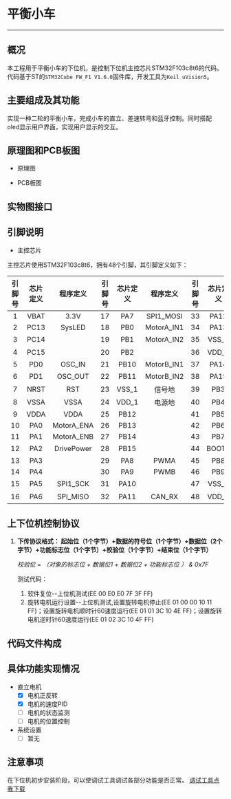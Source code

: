 # 平衡小车

------



## 概况

​	本工程用于平衡小车的下位机，是控制下位机主控芯片STM32F103c8t6的代码。代码基于ST的`STM32Cube FW_F1 V1.6.0`固件库，开发工具为`Keil uVision5`。

## 主要组成及其功能

​	实现一种二轮的平衡小车，完成小车的直立、差速转弯和蓝牙控制。同时搭配oled显示用户界面，实现用户显示的交互。

## 原理图和PCB板图

- 原理图

  

- PCB板图

  

## 实物图接口



## 引脚说明

- 主控芯片

主控芯片使用STM32F103c8t6，拥有48个引脚，其引脚定义如下：

| 引脚号 | 芯片定义 |  程序定义  | 引脚号 | 芯片定义 |  程序定义  | 引脚号 | 芯片定义 |  程序定义  |
| :----: | :------: | :--------: | :----: | :------: | :--------: | :----: | :------: | :--------: |
|   1    |   VBAT   |    3.3V    |   17   |   PA7    | SPI1_MOSI  |   33   |   PA12   |   CAN_TX   |
|   2    |   PC13   |   SysLED   |   18   |   PB0    | MotorA_IN1 |   34   |   PA13   |   SWDIO    |
|   3    |   PC14   |            |   19   |   PB1    | MotorA_IN2 |   35   |  VSS_2   |   信号地   |
|   4    |   PC15   |            |   20   |   PB2    |            |   36   |  VDD_2   |   电源地   |
|   5    |   PD0    |   OSC_IN   |   21   |   PB10   | MotorB_IN1 |   37   |   PA14   |   SWCLK    |
|   6    |   PD1    |  OSC_OUT   |   22   |   PB11   | MotorB_IN2 |   38   |   PA15   |    预留    |
|   7    |   NRST   |    RST     |   23   |  VSS_1   |   信号地   |   39   |   PB3    |    预留    |
|   8    |   VSSA   |    VSSA    |   24   |  VDD_1   |   电源地   |   40   |   PB4    | MotorB_ENA |
|   9    |   VDDA   |    VDDA    |   25   |   PB12   |            |   41   |   PB5    | MotorB_ENB |
|   10   |   PA0    | MotorA_ENA |   26   |   PB13   |            |   42   |   PB6    | USART1_TX  |
|   11   |   PA1    | MotorA_ENB |   27   |   PB14   |            |   43   |   PB7    | USART1_RX  |
|   12   |   PA2    | DrivePower |   28   |   PB15   |            |   44   |  BOOT0   |   信号地   |
|   13   |   PA3    |            |   29   |   PA8    |    PWMA    |   45   |   PB8    |  I2C1_SCL  |
|   14   |   PA4    |            |   30   |   PA9    |    PWMB    |   46   |   PB9    |  I2C1_SDA  |
|   15   |   PA5    |  SPI1_SCK  |   31   |   PA10   |            |   47   |  VSS_3   |   信号地   |
|   16   |   PA6    |  SPI_MISO  |   32   |   PA11   |   CAN_RX   |   48   |  VDD_3   |   电源地   |

## 上下位机控制协议

1. **下传协议格式：
   起始位（1个字节）+数据的符号位（1个字节）+数据位（2个字节）+功能标志位（1个字节）+校验位（1个字节）+结束位（1个字节）**

   *校验位 = （对象的标志位 + 数据位1 + 数据位2 + 功能标志位 ） & 0x7F*

   

   测试代码：

   1. 软件复位--上位机测试(EE 00 E0 E0 7F 3F FF)
   2. 旋转电机运行设置--上位机测试,设置旋转电机停止(EE 01 00 00 10 11 FF)；设置旋转电机顺时针60速度运行(EE 01 01 3C 10 4E FF)；设置旋转电机逆时针60速度运行(EE 01 02 3C 10 4F FF)

## 代码文件构成

## 

## 具体功能实现情况

- 直立电机
  - [x] 电机正反转
  - [x] 电机的速度PID
  - [ ] 电机的状态监测
  - [ ] 电机的位置控制
- 系统设置
  - [ ] 暂无

## 注意事项

在下位机初步安装阶段，可以使调试工具调试各部分功能是否正常。
[调试工具点我下载](/uploads/609cf1a2a52ff086e30ef0dfcf1ccdb8/调试工具.zip)
